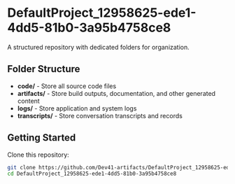 # DefaultProject_12958625-ede1-4dd5-81b0-3a95b4758ce8
A structured repository with dedicated folders for organization.

## Folder Structure

- **code/** - Store all source code files
- **artifacts/** - Store build outputs, documentation, and other generated content
- **logs/** - Store application and system logs
- **transcripts/** - Store conversation transcripts and records

## Getting Started

Clone this repository:
```bash
git clone https://github.com/Dev41-artifacts/DefaultProject_12958625-ede1-4dd5-81b0-3a95b4758ce8
cd DefaultProject_12958625-ede1-4dd5-81b0-3a95b4758ce8
```
